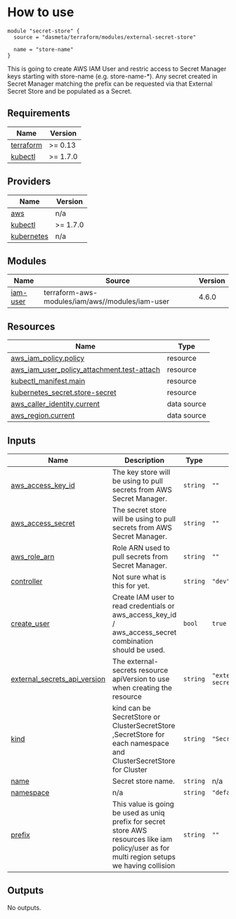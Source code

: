 # How to use

```
module "secret-store" {
  source = "dasmeta/terraform/modules/external-secret-store"

  name = "store-name"
}
```

This is going to create AWS IAM User and restric access to Secret Manager keys starting with store-name (e.g. store-name-\*).
Any secret created in Secret Manager matching the prefix can be requested via that External Secret Store and be populated as a Secret.

<!-- BEGINNING OF PRE-COMMIT-TERRAFORM DOCS HOOK -->
## Requirements

| Name | Version |
|------|---------|
| <a name="requirement_terraform"></a> [terraform](#requirement\_terraform) | >= 0.13 |
| <a name="requirement_kubectl"></a> [kubectl](#requirement\_kubectl) | >= 1.7.0 |

## Providers

| Name | Version |
|------|---------|
| <a name="provider_aws"></a> [aws](#provider\_aws) | n/a |
| <a name="provider_kubectl"></a> [kubectl](#provider\_kubectl) | >= 1.7.0 |
| <a name="provider_kubernetes"></a> [kubernetes](#provider\_kubernetes) | n/a |

## Modules

| Name | Source | Version |
|------|--------|---------|
| <a name="module_iam-user"></a> [iam-user](#module\_iam-user) | terraform-aws-modules/iam/aws//modules/iam-user | 4.6.0 |

## Resources

| Name | Type |
|------|------|
| [aws_iam_policy.policy](https://registry.terraform.io/providers/hashicorp/aws/latest/docs/resources/iam_policy) | resource |
| [aws_iam_user_policy_attachment.test-attach](https://registry.terraform.io/providers/hashicorp/aws/latest/docs/resources/iam_user_policy_attachment) | resource |
| [kubectl_manifest.main](https://registry.terraform.io/providers/gavinbunney/kubectl/latest/docs/resources/manifest) | resource |
| [kubernetes_secret.store-secret](https://registry.terraform.io/providers/hashicorp/kubernetes/latest/docs/resources/secret) | resource |
| [aws_caller_identity.current](https://registry.terraform.io/providers/hashicorp/aws/latest/docs/data-sources/caller_identity) | data source |
| [aws_region.current](https://registry.terraform.io/providers/hashicorp/aws/latest/docs/data-sources/region) | data source |

## Inputs

| Name | Description | Type | Default | Required |
|------|-------------|------|---------|:--------:|
| <a name="input_aws_access_key_id"></a> [aws\_access\_key\_id](#input\_aws\_access\_key\_id) | The key store will be using to pull secrets from AWS Secret Manager. | `string` | `""` | no |
| <a name="input_aws_access_secret"></a> [aws\_access\_secret](#input\_aws\_access\_secret) | The secret store will be using to pull secrets from AWS Secret Manager. | `string` | `""` | no |
| <a name="input_aws_role_arn"></a> [aws\_role\_arn](#input\_aws\_role\_arn) | Role ARN used to pull secrets from Secret Manager. | `string` | `""` | no |
| <a name="input_controller"></a> [controller](#input\_controller) | Not sure what is this for yet. | `string` | `"dev"` | no |
| <a name="input_create_user"></a> [create\_user](#input\_create\_user) | Create IAM user to read credentials or aws\_access\_key\_id / aws\_access\_secret combination should be used. | `bool` | `true` | no |
| <a name="input_external_secrets_api_version"></a> [external\_secrets\_api\_version](#input\_external\_secrets\_api\_version) | The external-secrets resource apiVersion to use when creating the resource | `string` | `"external-secrets.io/v1alpha1"` | no |
| <a name="input_kind"></a> [kind](#input\_kind) | kind can be SecretStore or ClusterSecretStore ,SecretStore for each namespace and ClusterSecretStore for Cluster | `string` | `"SecretStore"` | no |
| <a name="input_name"></a> [name](#input\_name) | Secret store name. | `string` | n/a | yes |
| <a name="input_namespace"></a> [namespace](#input\_namespace) | n/a | `string` | `"default"` | no |
| <a name="input_prefix"></a> [prefix](#input\_prefix) | This value is going be used as uniq prefix for secret store AWS resources like iam policy/user as for multi region setups we having collision | `string` | `""` | no |

## Outputs

No outputs.
<!-- END OF PRE-COMMIT-TERRAFORM DOCS HOOK -->
